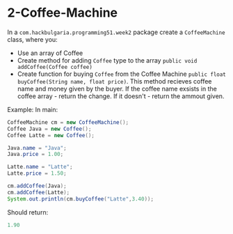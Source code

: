 # 2-Coffee-Machine

In a `com.hackbulgaria.programming51.week2` package create a `CoffeeMachine` class, where you:

* Use an array of Coffee
* Create method for adding `Coffee` type to the array `public void addCoffee(Coffee coffee)`
* Create function for buying `Coffee` from the Coffee Machine `public float buyCoffee(String name, float price)`. This method recieves coffee name and money given by the buyer. If the coffee name exsists in the coffee array - return the change. If it doesn't - return the ammout given.

Example:
In main:

```java
CoffeeMachine cm = new CoffeeMachine();
Coffee Java = new Coffee();
Coffee Latte = new Coffee();

Java.name = "Java";
Java.price = 1.00;

Latte.name = "Latte";
Latte.price = 1.50;

cm.addCoffee(Java);
cm.addCoffee(Latte);
System.out.println(cm.buyCoffee("Latte",3.40));
```

Should return:

```java
1.90
```